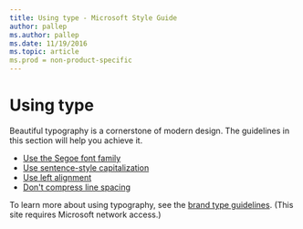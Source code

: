 ```yaml
---
title: Using type - Microsoft Style Guide
author: pallep
ms.author: pallep
ms.date: 11/19/2016
ms.topic: article
ms.prod = non-product-specific
---
```


# Using type

Beautiful typography is a cornerstone of modern design. The guidelines in this section will help you achieve it. 

  - [Use the Segoe font family](/style-guide/text-formatting/using-type/use-segoe-font-family)
  - [Use sentence-style capitalization](/style-guide/text-formatting/using-type/use-sentence-style-capitalization)
  - [Use left alignment](/style-guide/text-formatting/using-type/use-left-alignment)
  - [Don't compress line spacing](/style-guide/text-formatting/using-type/dont-compress-line-spacing)

To learn more about using typography, see the [brand type guidelines](https://microsoft.sharepoint.com/teams/BrandCentral/Pages/The-Microsoft-brand-Core-elements-Type.aspx). (This site requires Microsoft network access.)
